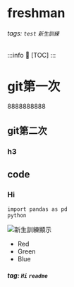 # freshman
###### tags: `test` `新生訓練`

:::info
:bookmark: 
[TOC]
:::

# git第一次
8888888888
## git第二次
### h3
## code
### Hi
```python=
import pandas as pd
python
```
![新生訓練顯示](https://i.imgur.com/p8aD4hF.png)

* Red
* Green
* Blue

##### tag: `Hi` `readme`


